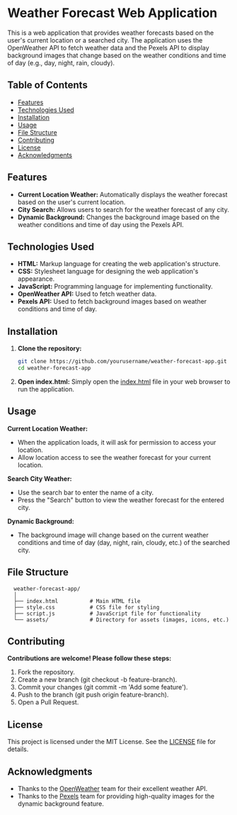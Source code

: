 # Weather Forecast Web Application

This is a web application that provides weather forecasts based on the user's current location or a searched city. The application uses the OpenWeather API to fetch weather data and the Pexels API to display background images that change based on the weather conditions and time of day (e.g., day, night, rain, cloudy).

## Table of Contents

- [Features](#features)
- [Technologies Used](#technologies-used)
- [Installation](#installation)
- [Usage](#usage)
- [File Structure](#file-structure)
- [Contributing](#contributing)
- [License](#license)
- [Acknowledgments](#acknowledgments)

## Features

- **Current Location Weather:** Automatically displays the weather forecast based on the user's current location.
- **City Search:** Allows users to search for the weather forecast of any city.
- **Dynamic Background:** Changes the background image based on the weather conditions and time of day using the Pexels API.

## Technologies Used

- **HTML:** Markup language for creating the web application's structure.
- **CSS:** Stylesheet language for designing the web application's appearance.
- **JavaScript:** Programming language for implementing functionality.
- **OpenWeather API:** Used to fetch weather data.
- **Pexels API:** Used to fetch background images based on weather conditions and time of day.

## Installation

1. **Clone the repository:**
   ```bash
   git clone https://github.com/yourusername/weather-forecast-app.git
   cd weather-forecast-app
2. **Open index.html:**
   Simply open the [index.html](WeatherbySoumya/index.html) file in your web browser to run the application.

## Usage
**Current Location Weather:**
- When the application loads, it will ask for permission to access your location.
- Allow location access to see the weather forecast for your current location.
  
**Search City Weather:**
- Use the search bar to enter the name of a city.
- Press the "Search" button to view the weather forecast for the entered city.
  
**Dynamic Background:**
- The background image will change based on the current weather conditions and time of day (day, night, rain, cloudy, etc.) of the searched city.

## File Structure
```
  weather-forecast-app/
  │
  ├── index.html          # Main HTML file
  ├── style.css           # CSS file for styling
  ├── script.js           # JavaScript file for functionality
  └── assets/             # Directory for assets (images, icons, etc.)
```

## Contributing
**Contributions are welcome! Please follow these steps:**
  1. Fork the repository.
  2. Create a new branch (git checkout -b feature-branch).
  3. Commit your changes (git commit -m 'Add some feature').
  4. Push to the branch (git push origin feature-branch).
  5. Open a Pull Request.

## License
This project is licensed under the MIT License. See the [LICENSE]() file for details.

## Acknowledgments
- Thanks to the [OpenWeather](https://openweathermap.org/) team for their excellent weather API.
- Thanks to the [Pexels](https://www.pexels.com/) team for providing high-quality images for the dynamic background feature.
